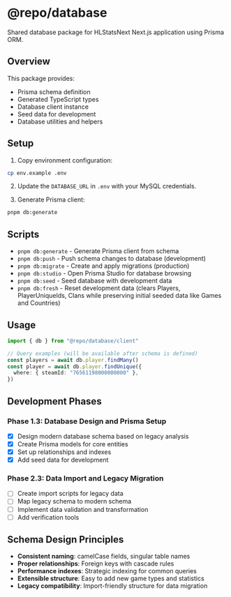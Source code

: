 # @repo/database

Shared database package for HLStatsNext Next.js application using Prisma ORM.

## Overview

This package provides:

- Prisma schema definition
- Generated TypeScript types
- Database client instance
- Seed data for development
- Database utilities and helpers

## Setup

1. Copy environment configuration:

```bash
cp env.example .env
```

2. Update the `DATABASE_URL` in `.env` with your MySQL credentials.

3. Generate Prisma client:

```bash
pnpm db:generate
```

## Scripts

- `pnpm db:generate` - Generate Prisma client from schema
- `pnpm db:push` - Push schema changes to database (development)
- `pnpm db:migrate` - Create and apply migrations (production)
- `pnpm db:studio` - Open Prisma Studio for database browsing
- `pnpm db:seed` - Seed database with development data
- `pnpm db:fresh` - Reset development data (clears Players, PlayerUniqueIds, Clans while preserving initial seeded data like Games and Countries)

## Usage

```typescript
import { db } from "@repo/database/client"

// Query examples (will be available after schema is defined)
const players = await db.player.findMany()
const player = await db.player.findUnique({
  where: { steamId: "76561198000000000" },
})
```

## Development Phases

### Phase 1.3: Database Design and Prisma Setup

- [x] Design modern database schema based on legacy analysis
- [x] Create Prisma models for core entities
- [x] Set up relationships and indexes
- [x] Add seed data for development

### Phase 2.3: Data Import and Legacy Migration

- [ ] Create import scripts for legacy data
- [ ] Map legacy schema to modern schema
- [ ] Implement data validation and transformation
- [ ] Add verification tools

## Schema Design Principles

- **Consistent naming**: camelCase fields, singular table names
- **Proper relationships**: Foreign keys with cascade rules
- **Performance indexes**: Strategic indexing for common queries
- **Extensible structure**: Easy to add new game types and statistics
- **Legacy compatibility**: Import-friendly structure for data migration
